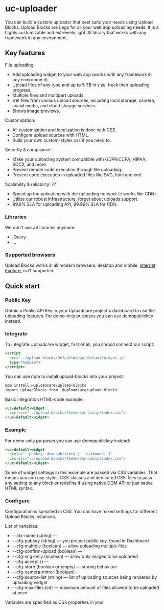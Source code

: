 # uc-uploader

You can build a custom uploader that best suits your needs using Upload Blocks.
Upload Blocks are Lego for all your web app uploading needs. 
It is a highly customizable and extremely light JS library that works with any framework in any environment.

## Key features

File uploading:
* Add uploading widget to your web app (works with any framework in any environment).
* Upload files of any type and up to 5 TB in size, track their uploading progress.
* Multiple files and multipart uploads.
* Get files from various upload sources, including local storage, camera, social media, and cloud storage services.
* Shows image previews.

Customization:
* All customization and localization is done with CSS.
* Configure upload sources with HTML.
* Build your own custom-styles.css if you need to.

Security & compliance:
* Make your uploading system compatible with GDPR/CCPA, HIPAA, SOC2, and more.
* Prevent remote code execution through file uploading.
* Prevent code execution in uploaded files like SVG, html and xml.

Scalability & reliability: ??
* Speed up the uploading with the uploading network (it works like CDN).
* Utilize our robust infrastructure, forget about uploads support.
* 99.9% SLA for uploading API, 99.99% SLA for CDN.


### Libraries
We don't use JS libraries anymore:
* jQuery
* ...

### Supported browsers
Upload Blocks works in all modern browsers: desktop and mobile.
[Internet Explorer](https://uploadcare.com/blog/uploadcare-stops-internet-explorer-support/) isn’t supported.


## Quick start
### Public Key
Obtain a Public API Key in your Uploadcare project's dashboard to use file uploading features. 
For demo-only purposes you can use demopublickey instead.

### Integrate
To integrate Uploadcare widget, first of all, you should connect our script:
```html
<script 
  src="../upload-blocks/DefaultWidget/DefaultWidget.js"
  type="module">
</script>
```

You can use npm to install upload-blocks into your project:
```html
npm install @uploadcare/upload-blocks
import UploadBlocks from '@uploadcare/upload-blocks'
```

Basic integration HTML-code example:
```html
<uc-default-widget
  css-src="../upload-blocks/themes/uc-basic/index.css">
</uc-default-widget>
```

### Example
For demo-only purposes you can use demopublickey instead:

```html
<uc-default-widget
  style="--pubkey:'demopublickey'; --darkmode: 1"
  css-src="../upload-blocks/themes/uc-basic/index.css">
</uc-default-widget>
```

Some of widget settings in this example are passed via CSS variables. That means you can use styles, CSS-classes and dedicated CSS-files to pass any setting to any block or redefine if using native DOM API or just native HTML syntax. 

### Configure
Configuration is specified in CSS. 
You can have mixed settings for different Upload Blocks instances. 

List of variables:
* --ctx-name (string) —
* --cfg-pubkey (string) — you project public key, found in Dashboard
* --cfg-multiple (boolean) — allow uploading multiple files
* --cfg-confirm-upload (boolean) —
* --cfg-img-only (boolean) — allow only images to be uploaded
* --cfg-accept () —
* --cfg-store (boolean or empty) — storing behaviour
* --cfg-camera-mirror (boolean) - 
* --cfg-source-list (string) — list of uploading sources being rendered by uploading widget
* --cfg-max-files (int) — maximum amount of files allowed to be uploaded at once

Variables are specified as CSS properties in your <style> tag. For example:
```
?
```

### Usage (example)
In the page’s <body>, insert the <input> element:
```html
<upload-widget-btn />
```

## Upload Sources
Upload Blocks supports 14 upload sources, including local file storage, web-camera; external URL; cloud services, and social networks.

List or upload sources:
* ...

## Localization
Localization is a part of the configuration process.

The default is an English locale. 
If a string item is missing in a locale you created or customized, English will be a fallback.

## Customization
The Upload Blocks is designed to inherit styles from your page organically: 
dialog elements get scaled in line with your font size.



All content (except node_modules) fully accessible at https://uploadcare.github.io/jsdk/.

Contents:
* [Regular case](./regular/)
* [Inline case](./inline/)
* [Simplified case](./simplified/)
